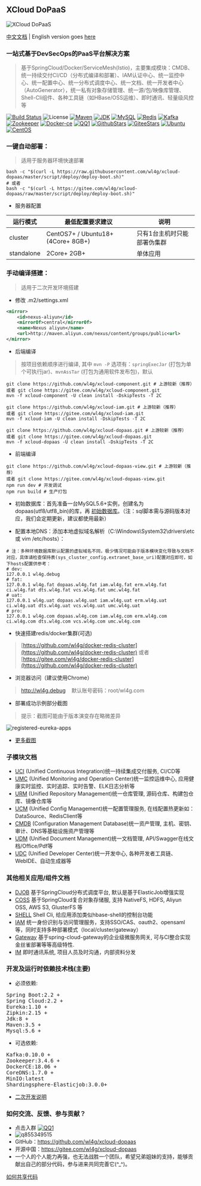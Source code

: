 ## XCloud DoPaaS
![XCloud DoPaaS](shots/logo.jpg)

[中文文档](README_CN.md) | English version goes [here](README.md)

### 一站式基于DevSecOps的PaaS平台解决方案
> 基于SpringCloud/Docker/ServiceMesh(Istio)，主要集成模块：CMDB、统一持续交付CI/CD（分布式编译和部署）、IAM认证中心、统一监控中心、统一配置中心、统一分布式调度中心、统一文档、统一开发者中心（AutoGenerator），统一私有对象存储管理、统一源/包/映像库管理、Shell-Cli组件、各种工具链（如HBase/OSS运维）、即时通讯、轻量级风控等


[![Build Status](https://travis-ci.org/wl4g/xcloud-dopaas.svg)](https://travis-ci.org/wl4g/xcloud-dopaas)
![License](https://img.shields.io/badge/license-Apache2.0+-green.svg)
[![Maven](https://img.shields.io/badge/Maven-3.5+-green.svg)](https://github.com/wl4g/xcloud-dopaas)
[![JDK](https://img.shields.io/badge/JDK-1.8+-green.svg)](https://github.com/wl4g/xcloud-dopaas)
[![MySQL](https://img.shields.io/badge/MySQL-5.6+-green.svg)](https://github.com/wl4g/xcloud-dopaas)
[![Redis](https://img.shields.io/badge/RedisCluster-3+-green.svg)](https://github.com/wl4g/xcloud-dopaas)
[![Kafka](https://img.shields.io/badge/Kafka-0.10.0+-green.svg)](https://github.com/wl4g/xcloud-dopaas)
[![Zookeeper](https://img.shields.io/badge/Zookeeper-3.4.6+-green.svg)](https://github.com/wl4g/xcloud-dopaas)
[![Docker-ce](https://img.shields.io/badge/DockerCE-18.06+-green.svg)](https://github.com/wl4g/xcloud-dopaas)
[![QQ1](https://img.shields.io/badge/QQ1-855349515-green.svg)](https://shang.qq.com/wpa/qunwpa?idkey=0343b06591d19188d86dc078912adfc5c40f023c8ec5a0d1eda5bdfc35ab40d0)
[![GithubStars](https://img.shields.io/github/stars/wl4g/xcloud-dopaas)](https://github.com/wl4g/xcloud-dopaas)
[![GiteeStars](https://gitee.com/wl4g/xcloud-dopaas/badge/star.svg)](https://gitee.com/wl4g/xcloud-dopaas)
[![Ubuntu](https://img.shields.io/badge/Ubuntu-16+-green.svg)](https://gitee.com/wl4g/xcloud-dopaas)
[![CentOS](https://img.shields.io/badge/CentOS-6.5+-green.svg)](https://gitee.com/wl4g/xcloud-dopaas)


### 一键自动部署：
> 适用于服务器环境快速部署

```
bash -c "$(curl -L https://raw.githubusercontent.com/wl4g/xcloud-dopaas/master/script/deploy/deploy-boot.sh)"
# 或者
bash -c "$(curl -L https://gitee.com/wl4g/xcloud-dopaas/raw/master/script/deploy/deploy-boot.sh)"
```

- 服务器配置

| 运行模式 | 最低配置要求建议 | 说明 |
| ---- | ---- | ---- |
| cluster | CentOS7+ / Ubuntu18+ (4Core+ 8GB+) | 只有1台主机时只能部署伪集群 |
| standalone | 2Core+ 2GB+ | 单体应用 |


### 手动编译搭建：
> 适用于二次开发环境搭建

- 修改 .m2/settings.xml
```xml
<mirror>
    <id>nexus-aliyun</id>
    <mirrorOf>central</mirrorOf>
    <name>Nexus aliyun</name>
    <url>http://maven.aliyun.com/nexus/content/groups/public<url>
</mirror>
```

- 后端编译
> 按项目依赖顺序进行编译, 其中 `mvn -P` 选项有：`springExecJar` (打包为单个可执行jar)、`mvnAssTar` (打包为通用软件发布包)，默认
```
git clone https://github.com/wl4g/xcloud-component.git # 上游较新（推荐）
或者 git clone https://gitee.com/wl4g/xcloud-component.git
mvn -f xcloud-component -U clean install -DskipTests -T 2C

git clone https://github.com/wl4g/xcloud-iam.git # 上游较新（推荐）
或者 git clone https://gitee.com/wl4g/xcloud-iam.git
mvn -f xcloud-iam -U clean install -DskipTests -T 2C

git clone https://github.com/wl4g/xcloud-dopaas.git # 上游较新（推荐）
或者 git clone https://gitee.com/wl4g/xcloud-dopaas.git
mvn -f xcloud-dopaas -U clean install -DskipTests -T 2C
```

- 前端编译
```
git clone https://github.com/wl4g/xcloud-dopaas-view.git # 上游较新（推荐）
或者 git clone https://gitee.com/wl4g/xcloud-dopaas-view.git
npm run dev # 开发调试
npm run build # 生产打包
```

- 初始数据库：首先准备一台MySQL5.6+实例，创建名为dopaas(utf8/utf8_bin)的库，再 [初始数据库](../../../xcloud-dopaas-db)。（注：sql脚本需与源码版本对应，我们会定期更新，建议都使用最新）

- 配置本地DNS：添加本地虚拟域名解析（C:\Windows\System32\drivers\etc 或 vim /etc/hosts）：
```
# 注：多种环境数据库默认配置的虚拟域名不同，极少情况可能由于版本模块变化导致与文档不对应，具体请检查保持表(sys_cluster_config.extranet_base_uri)配置对应即可，如下hosts配置供参考：
# dev:
127.0.0.1 wl4g.debug
# fat:
127.0.0.1 wl4g.fat dopaas.wl4g.fat iam.wl4g.fat erm.wl4g.fat ci.wl4g.fat dts.wl4g.fat vcs.wl4g.fat umc.wl4g.fat
# uat:
127.0.0.1 wl4g.uat dopaas.wl4g.uat iam.wl4g.uat erm.wl4g.uat ci.wl4g.uat dts.wl4g.uat vcs.wl4g.uat umc.wl4g.uat
# pro:
127.0.0.1 wl4g.com dopaas.wl4g.com iam.wl4g.com erm.wl4g.com ci.wl4g.com dts.wl4g.com vcs.wl4g.com umc.wl4g.com
```

- 快速搭建redis/docker集群(可选)
> [https://github.com/wl4g/docker-redis-cluster](https://github.com/wl4g/docker-redis-cluster) 或者 [https://gitee.com/wl4g/docker-redis-cluster](https://github.com/wl4g/docker-redis-cluster)

- 浏览器访问（建议使用Chrome）
> http://wl4g.debug &nbsp;&nbsp; 默认账号密码：root/wl4g.com

- 部署成功示例部分截图
> 提示：截图可能由于版本演变存在略微差异

![registered-eureka-apps](shots/registered-eureka-apps.png)
- [更多截图](shots/)


### 子模块文档
- [UCI](xcloud-dopaas-uci/README_CN.md)  (Unified Continuous Integration)统一持续集成交付服务, CI/CD等
- [UMC](xcloud-dopaas-umc/README_CN.md)  (Unified Monitoring and Operation Center)统一监控运维中心, 应用健康实时监控、实时追踪、实时告警、ELK日志分析等
- [URM](xcloud-dopaas-urm/README_CN.md)  (Unified Repository Management)统一仓库管理, 源码仓库、构建包仓库、镜像仓库等
- [UCM](xcloud-dopaas-ucm/README_CN.md)  (Unified Config Management)统一配置管理服务, 在线配置热更新如：DataSource、RedisClient等
- [CMDB](xcloud-dopaas-cmdb/README_CN.md)  (Configuration Management Database)统一资产管理, 主机、密钥、审计、DNS等基础设施资产管理等
- [UDM](xcloud-dopaas-udm/README_CN.md)  (Unified Document Management)统一文档管理, API/Swagger在线文档/Office/Pdf等
- [UDC](xcloud-dopaas-udc/README_CN.md)  (Unified Developer Center)统一开发中心, 各种开发者工具链、WebIDE、自动生成器等

### 其他相关应用/组件文档
- [DJOB](xcloud-djob/README_CN.md)                  基于SpringCloud分布式调度平台, 默认是基于ElasticJob增强实现
- [COSS](xcloud-coss/README_CN.md)					基于SpringCloud复合对象存储服, 支持 NativeFS, HDFS, Aliyun OSS, AWS S3, GlusterFS 等
- [SHELL](xcloud-dopaas-shell/README_CN.md)         Shell Cli, 给应用添加类似hbase-shell的控制台功能
- [IAM](xcloud-iam/README_CN.md)					统一身份识别与访问管理服务，支持SSO/CAS、oauth2、opensaml等，同时支持多种部署模式（local/cluster/gateway）
- [Gateway](xcloud-gateway/README_CN.md)			基于spring-cloud-gateway的企业级微服务网关, 可与CI整合实现金丝雀部署等等高级特性.
- [IM](xcloud-im/README_CN.md)						即时通讯系统, 项目人员及时沟通，内部资料分发


### 开发及运行时依赖技术栈(主要)
- 必须依赖:
<pre>
Spring Boot:2.2 +
Spring Cloud:2.2 +
Eureka:1.10 +
Zipkin:2.15 +
Jdk:8 +
Maven:3.5 +
Mysql:5.6 +
</pre>

- 可选依赖:
<pre>
Kafka:0.10.0 +
Zookeeper:3.4.6 +
DockerCE:18.06 +
CoreDNS:1.7.0 +
MinIO:latest
Shardingsphere-Elasticjob:3.0.0+
</pre>

- [二次开发说明](README_DEVEL_CN.md)


### 如何交流、反馈、参与贡献？
- 点击入群 [![QQ1](https://img.shields.io/badge/QQ1-855349515-green.svg)](https://shang.qq.com/wpa/qunwpa?idkey=0343b06591d19188d86dc078912adfc5c40f023c8ec5a0d1eda5bdfc35ab40d0)
- ![q855349515](shots/q855349515.jpg)
- GitHub：https://github.com/wl4g/xcloud-dopaas
- 开源中国：https://gitee.com/wl4g/xcloud-dopaas
- 一个人的个人能力再强，也无法战胜一个团队，希望兄弟姐妹的支持，能够贡献出自己的部分代码，参与进来共同完善它(^_^)。

[如何共享代码](https://www.cnblogs.com/wenber/p/3630921.html)

